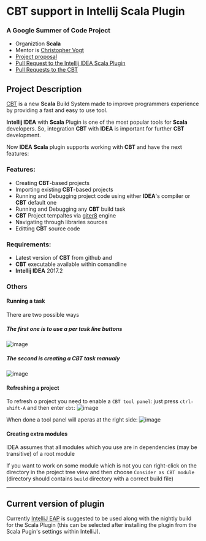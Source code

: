 
# CBT support in Intellij Scala Plugin
### A Google Summer of Code Project
* Organiztion **Scala**
* Mentor is [Christopher Vogt](https://github.com/cvogt)
* [Project proposal](https://docs.google.com/document/d/14BQSOKGYL9-JqrO3ZTqcCJVy2LD1JAL6nXzScxYSU-c/edit?usp=sharing)
* [Pull Request to the Intellij IDEA Scala Plugin](https://github.com/JetBrains/intellij-scala/pull/383)
* [Pull Requests to the CBT](https://github.com/cvogt/cbt/pulls?utf8=%E2%9C%93&q=%20is%3Apr%20author%3Adarthorimar%20created%3A%3E2017-06-09%20)

## Project Description

[CBT](https://github.com/cvogt/cbt) is a new **Scala** Build System made to improve programmers experience by providing a fast and easy to use tool. 

**Intellij IDEA** with **Scala** Plugin is one of the most popular tools for **Scala** developers. So, integration **CBT** with **IDEA** is important for further **CBT** development.

Now **IDEA** **Scala** plugin supports working with **CBT** and have the next features: 

### Features:
* Creating **CBT**-based projects
* Importing existing **CBT**-based projects 
* Running and Debugging project code using either **IDEA**'s compiler or **CBT** default one
* Running and Debugging any **CBT** build task
* **CBT** Project tempaltes via [giter8](https://github.com/foundweekends/giter8) engine
* Navigating through libraries sources
* Editting **CBT** source code


### Requirements:
* Latest version of **CBT** from github and
* **CBT** executable available within comandline
* **Intellij IDEA** 2017.2


### Others

#### Running a task
There are two possible ways 
##### The first one is to use a per task line buttons
![image](https://user-images.githubusercontent.com/16403337/29731117-e4671d38-89eb-11e7-89a4-92c784335bca.png)


##### The second is creating a **CBT** task manualy 

![image](https://user-images.githubusercontent.com/16403337/29731161-17da76e2-89ec-11e7-951a-3e8b08b60f93.png)

#### Refreshing a project
To refresh o project you need to enable a `CBT tool panel`: just press `ctrl-shift-A` and then enter `cbt`:
![image](https://user-images.githubusercontent.com/16403337/27643459-cdaee64c-5c29-11e7-8c9f-f233da861928.png)

When done a tool panel will aperas at the right side: ![image](https://user-images.githubusercontent.com/16403337/27643788-b4d8998c-5c2a-11e7-929e-4e80724d4b6d.png)

#### Creating extra modules
IDEA assumes that all modules which you use are in dependencies (may be transitive) of a root module

If you want to work on some module which is not you can right-click on the directory in the project tree view and then choose `Consider as CBT module` (directory should contains `build` directory with a correct build file)

------

## Current version of plugin
Currently [IntelliJ EAP](https://www.jetbrains.com/idea/nextversion/) is suggested to be used along with the nightly build for the Scala Plugin (this can be selected after installing the plugin from the Scala Pugin's settings within IntelliJ).


